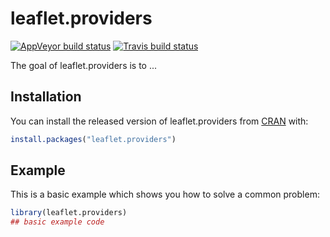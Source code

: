 # leaflet.providers

<!-- badges: start -->
[![AppVeyor build status](https://ci.appveyor.com/api/projects/status/github/leslie-huang/leaflet.providers?branch=master&svg=true)](https://ci.appveyor.com/project/leslie-huang/leaflet.providers)
[![Travis build status](https://travis-ci.org/leslie-huang/leaflet.providers.svg?branch=master)](https://travis-ci.org/leslie-huang/leaflet.providers)
<!-- badges: end -->

The goal of leaflet.providers is to ...

## Installation

You can install the released version of leaflet.providers from [CRAN](https://CRAN.R-project.org) with:

``` r
install.packages("leaflet.providers")
```

## Example

This is a basic example which shows you how to solve a common problem:

``` r
library(leaflet.providers)
## basic example code
```

